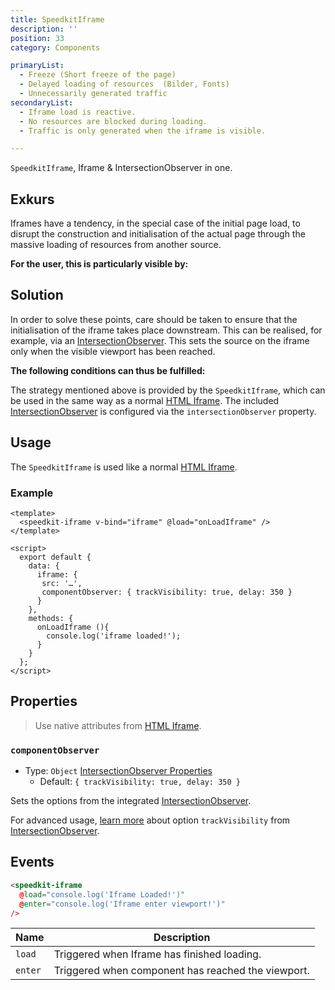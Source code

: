 ```yaml
---
title: SpeedkitIframe
description: ''
position: 33
category: Components

primaryList:
  - Freeze (Short freeze of the page)
  - Delayed loading of resources  (Bilder, Fonts)
  - Unnecessarily generated traffic
secondaryList:
  - Iframe load is reactive.
  - No resources are blocked during loading.
  - Traffic is only generated when the iframe is visible.

---
```


`SpeedkitIframe`, Iframe & IntersectionObserver in one.

## Exkurs

Iframes have a tendency, in the special case of the initial page load, to disrupt the construction and initialisation of the actual page through the massive loading of resources from another source. 

**For the user, this is particularly visible by:**

<list :items="primaryList" type="warning"></list>

## Solution

In order to solve these points, care should be taken to ensure that the initialisation of the iframe takes place downstream.
This can be realised, for example, via an [IntersectionObserver](https://developer.mozilla.org/en-US/docs/Web/API/IntersectionObserver). 
This sets the source on the iframe only when the visible viewport has been reached.

**The following conditions can thus be fulfilled:**

<list :items="secondaryList" type="success"></list>

The strategy mentioned above is provided by the `SpeedkitIframe`, which can be used in the same way as a normal [HTML Iframe](https://www.w3schools.com/tags/tag_iframe.asp).
The included [IntersectionObserver](https://developer.mozilla.org/en-US/docs/Web/API/IntersectionObserver) is configured via the `intersectionObserver` property. 

## Usage

The `SpeedkitIframe` is used like a normal [HTML Iframe](https://www.w3schools.com/tags/tag_iframe.asp).

### Example
````vue
<template>
  <speedkit-iframe v-bind="iframe" @load="onLoadIframe" />
</template>

<script>
  export default {
    data: {
      iframe: {
       src: '…',
       componentObserver: { trackVisibility: true, delay: 350 }
      }
    },
    methods: {
      onLoadIframe (){
        console.log('iframe loaded!');
      }
    }
  };
</script>
````

## Properties

> Use native attributes from [HTML Iframe](https://www.w3schools.com/tags/tag_iframe.asp).
### `componentObserver`
- Type: `Object` [IntersectionObserver Properties](https://developer.mozilla.org/en-US/docs/Web/API/IntersectionObserver#properties)
  - Default: `{ trackVisibility: true, delay: 350 }`

Sets the options from the integrated [IntersectionObserver](https://developer.mozilla.org/en-US/docs/Web/API/IntersectionObserver).  

For advanced usage, [learn more](https://web.dev/intersectionobserver-v2/) about option `trackVisibility` from [IntersectionObserver](https://developer.mozilla.org/en-US/docs/Web/API/IntersectionObserver).

## Events

````html
<speedkit-iframe 
  @load="console.log('Iframe Loaded!')" 
  @enter="console.log('Iframe enter viewport!')" 
/>
````

| Name    | Description                                        |
| ------- | -------------------------------------------------- |
| `load`  | Triggered when Iframe has finished loading.        |
| `enter` | Triggered when component has reached the viewport. |

